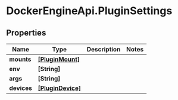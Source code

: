 # DockerEngineApi.PluginSettings

## Properties
Name | Type | Description | Notes
------------ | ------------- | ------------- | -------------
**mounts** | [**[PluginMount]**](PluginMount.md) |  | 
**env** | **[String]** |  | 
**args** | **[String]** |  | 
**devices** | [**[PluginDevice]**](PluginDevice.md) |  | 


